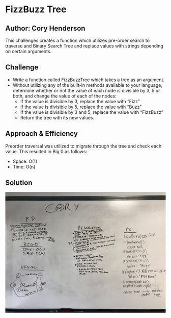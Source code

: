 # FizzBuzz Tree
## Author: Cory Henderson
This challenges creates a function which utilizes pre-order search to traverse and Binary Search Tree and replace values with strings depending on certain arguments.

## Challenge
- Write a function called FizzBuzzTree which takes a tree as an argument.
- Without utilizing any of the built-in methods available to your language, determine whether or not the value of each node is divisible by 3, 5 or both, and change the value of each of the nodes:
    - If the value is divisible by 3, replace the value with “Fizz”
    - If the value is divisible by 5, replace the value with “Buzz”
    - If the value is divisible by 3 and 5, replace the value with “FizzBuzz”
    - Return the tree with its new values.

## Approach & Efficiency
Preorder traversal was utilized to migrate through the tree and check each value. This resulted in Big 0 as follows:
- Space: O(1)
- Time: O(n) 

## Solution
![alt](https://github.com/cory0s/data-structures-and-algorithms/blob/master/assets/fizz-buzz.jpg)
